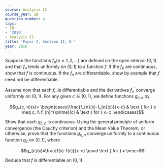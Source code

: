 ```yaml
---
course: Analysis II
course_year: IB
question_number: 4
tags:
- IB
- '2010'
- Analysis II
title: 'Paper 2, Section II, G '
year: 2010
---
```




Suppose the functions $f_{n}(n=1,2, \ldots)$ are defined on the open interval $(0,1)$ and that $f_{n}$ tends uniformly on $(0,1)$ to a function $f$. If the $f_{n}$ are continuous, show that $f$ is continuous. If the $f_{n}$ are differentiable, show by example that $f$ need not be differentiable.

Assume now that each $f_{n}$ is differentiable and the derivatives $f_{n}^{\prime}$ converge uniformly on $(0,1)$. For any given $c \in(0,1)$, we define functions $g_{c, n}$ by

$$g_{c, n}(x)= \begin{cases}\frac{f_{n}(x)-f_{n}(c)}{x-c} & \text { for } x \neq c, \\ f_{n}^{\prime}(c) & \text { for } x=c .\end{cases}$$

Show that each $g_{c, n}$ is continuous. Using the general principle of uniform convergence (the Cauchy criterion) and the Mean Value Theorem, or otherwise, prove that the functions $g_{c, n}$ converge uniformly to a continuous function $g_{c}$ on $(0,1)$, where

$$g_{c}(x)=\frac{f(x)-f(c)}{x-c} \quad \text { for } x \neq c$$

Deduce that $f$ is differentiable on $(0,1)$.